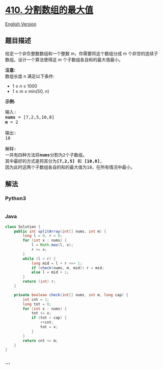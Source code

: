 # [410. 分割数组的最大值](https://leetcode-cn.com/problems/split-array-largest-sum)

[English Version](/solution/0400-0499/0410.Split%20Array%20Largest%20Sum/README_EN.md)

## 题目描述

<!-- 这里写题目描述 -->
<p>给定一个非负整数数组和一个整数&nbsp;<em>m</em>，你需要将这个数组分成&nbsp;<em>m&nbsp;</em>个非空的连续子数组。设计一个算法使得这&nbsp;<em>m&nbsp;</em>个子数组各自和的最大值最小。</p>

<p><strong>注意:</strong><br />
数组长度&nbsp;<em>n&nbsp;</em>满足以下条件:</p>

<ul>
	<li>1 &le; <em>n</em> &le; 1000</li>
	<li>1 &le; <em>m</em> &le; min(50, <em>n</em>)</li>
</ul>

<p><strong>示例: </strong></p>

<pre>
输入:
<strong>nums</strong> = [7,2,5,10,8]
<strong>m</strong> = 2

输出:
18

解释:
一共有四种方法将<strong>nums</strong>分割为2个子数组。
其中最好的方式是将其分为<strong>[7,2,5]</strong> 和 <strong>[10,8]</strong>，
因为此时这两个子数组各自的和的最大值为18，在所有情况中最小。
</pre>

## 解法

<!-- 这里可写通用的实现逻辑 -->

<!-- tabs:start -->

### **Python3**

<!-- 这里可写当前语言的特殊实现逻辑 -->

```python

```

### **Java**

<!-- 这里可写当前语言的特殊实现逻辑 -->

```java
class Solution {
    public int splitArray(int[] nums, int m) {
        long l = 0, r = 0;
        for (int x : nums) {
            l = Math.max(l, x);
            r += x;
        }
        while (l < r) {
            long mid = l + r >>> 1;
            if (check(nums, m, mid)) r = mid;
            else l = mid + 1;
        }
        return (int) r;
    }

    private boolean check(int[] nums, int m, long cap) {
        int cnt = 1;
        long tot = 0;
        for (int x : nums) {
            tot += x;
            if (tot > cap) {
                ++cnt;
                tot = x;
            }
        }
        return cnt <= m;
    }
}

```

### **...**

```

```

<!-- tabs:end -->

